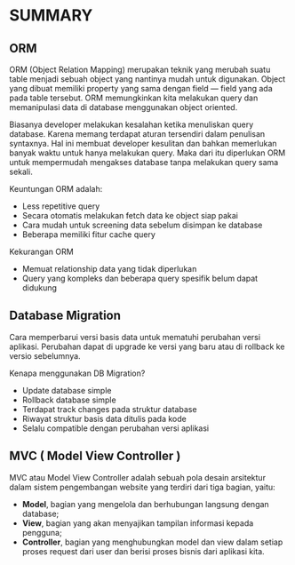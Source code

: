 # SUMMARY

## ORM
ORM (Object Relation Mapping) merupakan teknik yang merubah suatu table menjadi sebuah object yang nantinya mudah untuk digunakan. Object yang dibuat memiliki property yang sama dengan field — field yang ada pada table tersebut. ORM memungkinkan kita melakukan query dan memanipulasi data di database menggunakan object oriented.

Biasanya developer melakukan kesalahan ketika menuliskan query database. Karena memang terdapat aturan tersendiri dalam penulisan syntaxnya. Hal ini membuat developer kesulitan dan bahkan memerlukan banyak waktu untuk hanya melakukan query. Maka dari itu diperlukan ORM untuk mempermudah mengakses database tanpa melakukan query sama sekali.

Keuntungan ORM adalah:

- Less repetitive query
- Secara otomatis melakukan fetch data ke object siap pakai
- Cara mudah untuk screening data sebelum disimpan ke database
- Beberapa memiliki fitur cache query

Kekurangan ORM

- Memuat relationship data yang tidak diperlukan
- Query yang kompleks dan beberapa query spesifik belum dapat didukung

## Database Migration

Cara memperbarui versi basis data untuk mematuhi perubahan versi aplikasi. Perubahan dapat di upgrade ke versi yang baru atau di rollback ke versio sebelumnya.

Kenapa menggunakan DB Migration?

- Update database simple
- Rollback database simple
- Terdapat track changes pada struktur database
- Riwayat struktur basis data ditulis pada kode
- Selalu compatible dengan perubahan versi aplikasi

## MVC ( Model View Controller )

MVC atau Model View Controller adalah sebuah pola desain arsitektur dalam sistem pengembangan website yang terdiri dari tiga bagian, yaitu: 

- **Model**, bagian yang mengelola dan berhubungan langsung dengan database;
- **View**, bagian yang akan menyajikan tampilan informasi kepada pengguna;
- **Controller**, bagian yang menghubungkan model dan view dalam setiap proses request dari user dan berisi proses bisnis dari aplikasi kita.